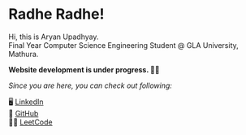 # Radhe Radhe!

Hi, this is Aryan Upadhyay. <br>
Final Year Computer Science Engineering Student @ GLA University, Mathura.

**Website development is under progress. 👷‍♂️**

_Since you are here, you can check out following:_ 

🖥️ [LinkedIn](https://www.linkedin.com/in/aryan-upa/) <br>
💠 [GitHub](https://www.github.com/aryan-upa) <br>
👷‍♂️ [LeetCode](https://leetcode.com/aryanupa/) <br>
